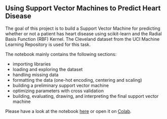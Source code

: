## Using Support Vector Machines to Predict Heart Disease

The goal of this project is to build a Support Vector Machine for predicting whether or not a patient has heart disease using scikit-learn and the Radial Basis Function (RBF) Kernel. The Cleveland dataset from the UCI Machine Learning Repository is used for this task.

The notebook mainly contains the following sections:

- importing libraries
- loading and exploring the dataset
- handling missing data
- formatting the data (one-hot encoding, centering and scaling)
- building a preliminary support vector machine
- optimizing parameters with cross validation
- building, evaluating, drawing, and interpreting the final support vector machine

Please have a look at the notebook [here](heart-disease-prediction) or open it on [Colab](https://drive.google.com/file/d/1-Q9xpVE1yQXBSKt4YmS001vqn1fa6l0O/view?usp=sharing).
